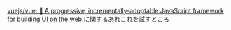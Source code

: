 [vuejs/vue: 🖖 A progressive, incrementally-adoptable JavaScript framework for building UI on the web.](https://github.com/vuejs/vue)に関するあれこれを試すところ